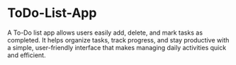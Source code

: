 # ToDo-List-App
A To-Do list app allows users easily add, delete, and mark tasks as completed. It helps organize tasks, track progress, and stay productive with a simple, user-friendly interface that makes managing daily activities quick and efficient.